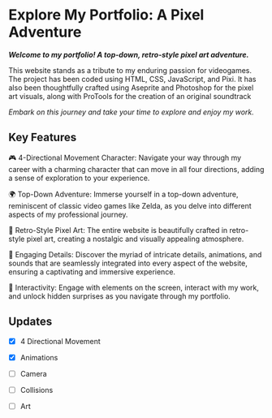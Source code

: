 # Explore My Portfolio: A Pixel Adventure
**_Welcome to my portfolio! A top-down, retro-style pixel art adventure._** 

This website stands as a tribute to my enduring passion for videogames. 
The project has been coded using HTML, CSS, JavaScript, and Pixi. It has also been thoughtfully crafted using Aseprite and Photoshop for the pixel art visuals, along with ProTools for the creation of an original soundtrack

_Embark on this journey and take your time to explore and enjoy my work._

## Key Features

🎮 4-Directional Movement Character: Navigate your way through my career with a charming character that can move in all four directions, adding a sense of exploration to your experience.

🌍 Top-Down Adventure: Immerse yourself in a top-down adventure, reminiscent of classic video games like Zelda, as you delve into different aspects of my professional journey.

🎨 Retro-Style Pixel Art: The entire website is beautifully crafted in retro-style pixel art, creating a nostalgic and visually appealing atmosphere.

🌟 Engaging Details: Discover the myriad of intricate details, animations, and sounds that are seamlessly integrated into every aspect of the website, ensuring a captivating and immersive experience.

🤝 Interactivity: Engage with elements on the screen, interact with my work, and unlock hidden surprises as you navigate through my portfolio.

## Updates

- [x] 4 Directional Movement
- [x] Animations
- [ ] Camera
- [ ] Collisions
- [ ] Art



